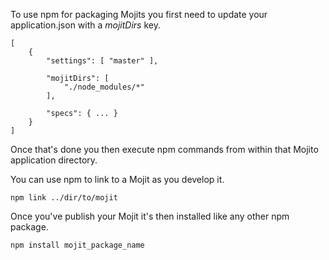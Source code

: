 To use npm for packaging Mojits you first need to update your application.json with a *mojitDirs* key.

    [
        {
            "settings": [ "master" ],

            "mojitDirs": [
                "./node_modules/*"
            ],

            "specs": { ... }
        }
    ]

Once that's done you then execute npm commands from within that Mojito application directory.

You can use npm to link to a Mojit as you develop it.

    npm link ../dir/to/mojit

Once you've publish your Mojit it's then installed like any other npm package.

    npm install mojit_package_name

